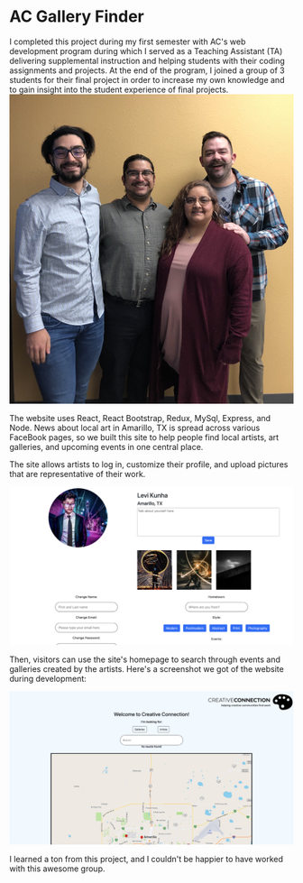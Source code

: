 # AC Gallery Finder

I completed this project during my first semester with AC's web development program during which I served as a Teaching Assistant (TA) delivering supplemental instruction and helping students with their coding assignments and projects. At the end of the program, I joined a group of 3 students for their final project in order to increase my own knowledge and to gain insight into the student experience of final projects.
![Group Pic](./images/Group_Pic.jpg)

The website uses React, React Bootstrap, Redux, MySql, Express, and Node.
News about local art in Amarillo, TX is spread across various FaceBook pages,
so we built this site to help people find local artists, art galleries, and upcoming
events in one central place.

The site allows artists to log in, customize their profile, and upload pictures
that are representative of their work. 

![Profile Screenshot](./images/Profile_Screenshot.png)

Then, visitors can use the 
site's homepage to search through events and galleries created by the
artists. Here's a screenshot we got of the website during development:

![Website Screenshot](./images/Website_Screenshot.png)

I learned a ton from this project, and I couldn't be happier
to have worked with this awesome group.